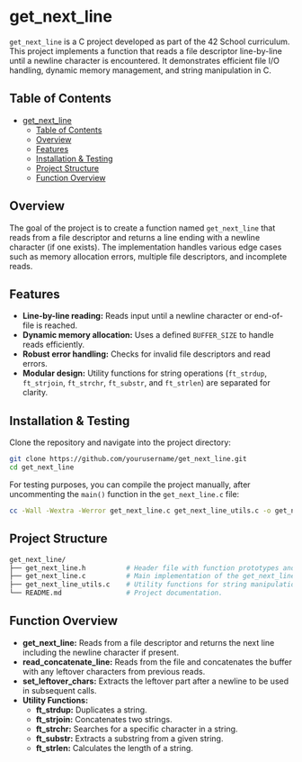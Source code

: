 # get_next_line

`get_next_line` is a C project developed as part of the 42 School curriculum. This project implements a function that reads a file descriptor line-by-line until a newline character is encountered. It demonstrates efficient file I/O handling, dynamic memory management, and string manipulation in C.

## Table of Contents

- [get\_next\_line](#get_next_line)
	- [Table of Contents](#table-of-contents)
	- [Overview](#overview)
	- [Features](#features)
	- [Installation \& Testing](#installation--testing)
	- [Project Structure](#project-structure)
	- [Function Overview](#function-overview)

## Overview

The goal of the project is to create a function named `get_next_line` that reads from a file descriptor and returns a line ending with a newline character (if one exists). The implementation handles various edge cases such as memory allocation errors, multiple file descriptors, and incomplete reads.

## Features

- **Line-by-line reading:** Reads input until a newline character or end-of-file is reached.
- **Dynamic memory allocation:** Uses a defined `BUFFER_SIZE` to handle reads efficiently.
- **Robust error handling:** Checks for invalid file descriptors and read errors.
- **Modular design:** Utility functions for string operations (`ft_strdup`, `ft_strjoin`, `ft_strchr`, `ft_substr`, and `ft_strlen`) are separated for clarity.

## Installation & Testing

Clone the repository and navigate into the project directory:

```bash
git clone https://github.com/yourusername/get_next_line.git
cd get_next_line
```

For testing purposes, you can compile the project manually, after uncommenting the `main()` function in the `get_next_line.c` file:
```bash
cc -Wall -Wextra -Werror get_next_line.c get_next_line_utils.c -o get_next_line
```

## Project Structure
```bash
get_next_line/
├── get_next_line.h          # Header file with function prototypes and macro definitions.
├── get_next_line.c          # Main implementation of the get_next_line function.
├── get_next_line_utils.c    # Utility functions for string manipulation.
└── README.md                # Project documentation.
```

## Function Overview
- **get_next_line:** Reads from a file descriptor and returns the next line including the newline character if present.
- **read_concatenate_line:** Reads from the file and concatenates the buffer with any leftover characters from previous reads.
- **set_leftover_chars:** Extracts the leftover part after a newline to be used in subsequent calls.
- **Utility Functions:**
	- **ft_strdup:** Duplicates a string.
	- **ft_strjoin:** Concatenates two strings.
	- **ft_strchr:** Searches for a specific character in a string.
	- **ft_substr:** Extracts a substring from a given string.
	- **ft_strlen:** Calculates the length of a string.
